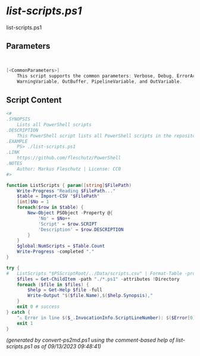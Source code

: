 *list-scripts.ps1*
================

list-scripts.ps1 


Parameters
----------
```powershell


[<CommonParameters>]
    This script supports the common parameters: Verbose, Debug, ErrorAction, ErrorVariable, WarningAction, 
    WarningVariable, OutBuffer, PipelineVariable, and OutVariable.
```

Script Content
--------------
```powershell
<#
.SYNOPSIS
	Lists all PowerShell scripts
.DESCRIPTION
	This PowerShell script lists all PowerShell scripts in the repository (sorted alphabetically).
.EXAMPLE
	PS> ./list-scripts.ps1
.LINK
	https://github.com/fleschutz/PowerShell
.NOTES
	Author: Markus Fleschutz | License: CC0
#>

function ListScripts { param([string]$FilePath)
	Write-Progress "Reading $FilePath..."
	$table = Import-CSV "$FilePath"
	[int]$No = 1
	foreach($row in $table) {
		New-Object PSObject -Property @{
			'No' = $No++
			'Script' = $row.SCRIPT
			'Description' = $row.DESCRIPTION
		}
	}
	$global:NumScripts = $Table.Count
	Write-Progress -completed "."
}

try {
#	ListScripts "$PSScriptRoot/../Data/scripts.csv" | Format-Table -property No,Script,Description
	$files = Get-ChildItem -path "./*.ps1" -attributes !Directory
	foreach ($file in $files) {
		$help = Get-Help $file -full
		Write-Output "$($file.Name),$($help.Synopsis),"
	}
	exit 0 # success
} catch {
	"⚠️ Error in line $($_.InvocationInfo.ScriptLineNumber): $($Error[0])"
	exit 1
}
```

*(generated by convert-ps2md.ps1 using the comment-based help of list-scripts.ps1 as of 09/13/2023 09:48:41)*
